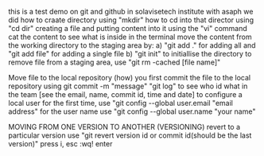 this is a test demo on git and github in solavisetech institute with asaph
we did how to craate directory using "mkdir"
how to cd into that director using "cd dir"
creating a file and putting content into it using the "vi" command
cat the content to see what is inside in the terminal
move the content from the working directory to the staging area by:
a) "git add ." for adding all and "git add file" for adding a single file
b) "git init" to initiallise the directory
to remove file from a staging area, use "git rm -cached [file name]"


Move file to the local repository (how)
you first commit the file to the local repository using git commit -m "message"
"git log" to see who id what in the team [see the email, name, commit id, time and date]
to configure a local user for the first time, use "git config --global user.email "email address"
for the user name use "git config --global user.name "your name"


MOVING FROM ONE VERSION TO ANOTHER (VERSIONING)
revert to a particular version
use "git revert version id or commit id(should be the last version)"
press i, esc :wq! enter
